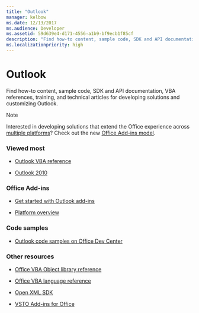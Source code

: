```yaml
---
title: "Outlook"
manager: kelbow
ms.date: 12/13/2017
ms.audience: Developer
ms.assetid: 59d639e4-d171-4556-a1b9-bf9ecb1f85cf
description: "Find how-to content, sample code, SDK and API documentation, VBA references, training, and technical articles for developing solutions and customizing Outlook."
ms.localizationpriority: high
---
```


# Outlook

Find how-to content, sample code, SDK and API documentation, VBA references, training, and technical articles for developing solutions and customizing Outlook. 

> [!NOTE]
> Interested in developing solutions that extend the Office experience across [multiple platforms](/javascript/api/requirement-sets)? Check out the new [Office Add-ins model](/office/dev/add-ins/overview/office-add-ins). 
  
### Viewed most
  
- [Outlook VBA reference](/office/vba/api/overview/outlook)
  
- [Outlook 2010](/previous-versions/office/developer/office-2010/cc313152(v=office.12))
  
### Office Add-ins
  
- [Get started with Outlook add-ins](/office/dev/add-ins/quickstarts/outlook-quickstart?tabs=visual-studio)
  
- [Platform overview](/office/dev/add-ins/overview/office-add-ins)
  
### Code samples
  
- [Outlook code samples on Office Dev Center](https://developer.microsoft.com/office/gallery/?filterBy=Samples,Outlook)
  
### Other resources
  
- [Office VBA Object library reference](/office/vba/api/overview/library-reference)
  
- [Office VBA language reference](/office/vba/api/overview/language-reference)
  
- [Open XML SDK](/office/open-xml/open-xml-sdk)
  
- [VSTO Add-ins for Office](/previous-versions/visualstudio/visual-studio-2017/vsto/create-vsto-add-ins-for-office-by-using-visual-studio?view=vs-2017)
